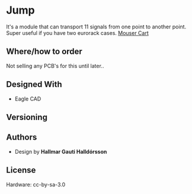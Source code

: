 # Jump
It's a module that can transport 11 signals from one point to another point. Super useful if you have two eurorack cases. 
[Mouser Cart](https://www.mouser.com/ProjectManager/ProjectDetail.aspx?AccessID=3f3b3b9838)

## Where/how to order
Not selling any PCB's for this until later..

## Designed With

* Eagle CAD

## Versioning

## Authors

* Design by **Hallmar Gauti Halldórsson** 


## License
Hardware: cc-by-sa-3.0





